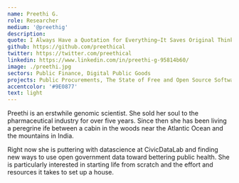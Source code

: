 ```yaml
---
name: Preethi G.
role: Researcher
medium: '@preethig'
description:
quote: I Always Have a Quotation for Everything—It Saves Original Thinking.
github: https://github.com/preethical
twitter: https://twitter.com/preethical
linkedin: https://www.linkedin.com/in/preethi-g-95814b60/
image: ./preethi.jpg
sectors: Public Finance, Digital Public Goods
projects: Public Procurements, The State of Free and Open Source Software in India
accentcolor: '#9E0877'
text: light
---
```


Preethi is an erstwhile genomic scientist. She sold her soul to the pharmaceutical industry for over five years. Since then she has been living a peregrine ife between a cabin in the woods near the Atlantic Ocean and the mountains in India.

Right now she is puttering with datascience at CivicDataLab and finding new ways to use open government data toward bettering public health. She is particularly interested in starting life from scratch and the effort and resources it takes to set up a house.
